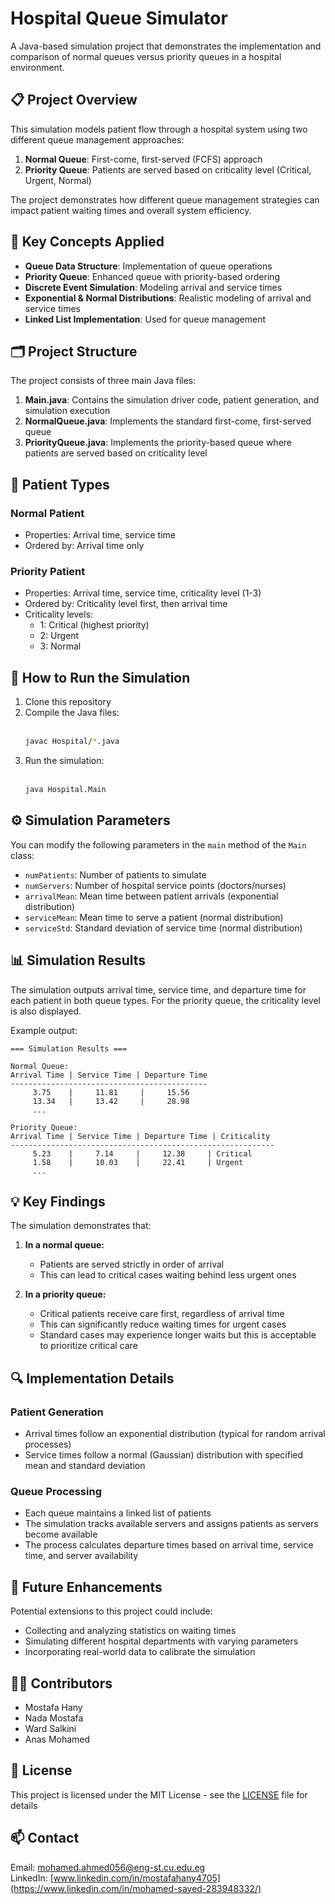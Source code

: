 # Hospital Queue Simulator

A Java-based simulation project that demonstrates the implementation and comparison of normal queues versus priority queues in a hospital environment.

## 📋 Project Overview

This simulation models patient flow through a hospital system using two different queue management approaches:
1. **Normal Queue**: First-come, first-served (FCFS) approach
2. **Priority Queue**: Patients are served based on criticality level (Critical, Urgent, Normal)

The project demonstrates how different queue management strategies can impact patient waiting times and overall system efficiency.

## 🧠 Key Concepts Applied

- **Queue Data Structure**: Implementation of queue operations
- **Priority Queue**: Enhanced queue with priority-based ordering
- **Discrete Event Simulation**: Modeling arrival and service times
- **Exponential & Normal Distributions**: Realistic modeling of arrival and service times
- **Linked List Implementation**: Used for queue management

## 🗂️ Project Structure

The project consists of three main Java files:

1. **Main.java**: Contains the simulation driver code, patient generation, and simulation execution
2. **NormalQueue.java**: Implements the standard first-come, first-served queue
3. **PriorityQueue.java**: Implements the priority-based queue where patients are served based on criticality level

## 🏥 Patient Types

### Normal Patient
- Properties: Arrival time, service time
- Ordered by: Arrival time only

### Priority Patient
- Properties: Arrival time, service time, criticality level (1-3)
- Ordered by: Criticality level first, then arrival time
- Criticality levels:
  - 1: Critical (highest priority)
  - 2: Urgent
  - 3: Normal

## 🚀 How to Run the Simulation

1. Clone this repository
2. Compile the Java files:<br><br>
    ```bash 
    javac Hospital/*.java

3. Run the simulation:<br><br>
     ```bash 
    java Hospital.Main

## ⚙️ Simulation Parameters

You can modify the following parameters in the `main` method of the `Main` class:

- `numPatients`: Number of patients to simulate
- `numServers`: Number of hospital service points (doctors/nurses)
- `arrivalMean`: Mean time between patient arrivals (exponential distribution)
- `serviceMean`: Mean time to serve a patient (normal distribution)
- `serviceStd`: Standard deviation of service time (normal distribution)

## 📊 Simulation Results

The simulation outputs arrival time, service time, and departure time for each patient in both queue types. For the priority queue, the criticality level is also displayed.

Example output:
```text
=== Simulation Results ===

Normal Queue:
Arrival Time | Service Time | Departure Time
--------------------------------------------
     3.75    |     11.81     |     15.56
     13.34   |     13.42     |     28.98
     ...

Priority Queue:
Arrival Time | Service Time | Departure Time | Criticality
-----------------------------------------------------------
     5.23    |     7.14     |     12.38     | Critical
     1.58    |     10.03    |     22.41     | Urgent
     ...
```

## 💡 Key Findings

The simulation demonstrates that:

1. **In a normal queue:**
   - Patients are served strictly in order of arrival
   - This can lead to critical cases waiting behind less urgent ones

2. **In a priority queue:**
   - Critical patients receive care first, regardless of arrival time
   - This can significantly reduce waiting times for urgent cases
   - Standard cases may experience longer waits but this is acceptable to prioritize critical care

## 🔍 Implementation Details

### Patient Generation
- Arrival times follow an exponential distribution (typical for random arrival processes)
- Service times follow a normal (Gaussian) distribution with specified mean and standard deviation

### Queue Processing
- Each queue maintains a linked list of patients
- The simulation tracks available servers and assigns patients as servers become available
- The process calculates departure times based on arrival time, service time, and server availability

## 🧪 Future Enhancements

Potential extensions to this project could include:
- Collecting and analyzing statistics on waiting times
- Simulating different hospital departments with varying parameters
- Incorporating real-world data to calibrate the simulation

## 👨‍💻 Contributors
- Mostafa Hany
- Nada Mostafa
- Ward Salkini
- Anas Mohamed

## 📝 License
This project is licensed under the MIT License - see the [LICENSE](https://github.com/Jiro75/Hospital-Queue-Simulator/blob/72f61dd3e29712d06b8355b717042a5368f38ce2/LICENSE) file for details

## 📫 Contact
Email: mohamed.ahmed056@eng-st.cu.edu.eg <br>
LinkedIn: [www.linkedin.com/in/mostafahany4705](https://www.linkedin.com/in/mohamed-sayed-283948332/)
